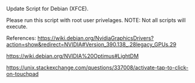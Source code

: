 Update Script for Debian (XFCE).

Please run this script with root user privelages.
NOTE: Not all scripts will execute.

References:
https://wiki.debian.org/NvidiaGraphicsDrivers?action=show&redirect=NVIDIA#Version_390.138_.28legacy_GPUs.29

https://wiki.debian.org/NVIDIA%20Optimus#LightDM

https://unix.stackexchange.com/questions/337008/activate-tap-to-click-on-touchpad
